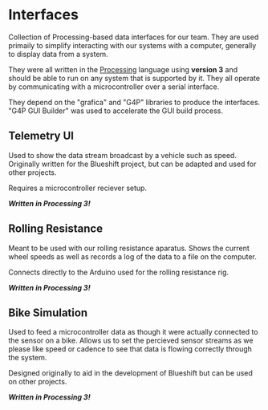 # Interfaces

Collection of Processing-based data interfaces for our team. They are used primaily to simplify interacting with our systems with a computer, generally to display data from a system.

They were all written in the [Processing](https://processing.org/) language using **version 3** and should be able to run on any system that is supported by it. They all operate by communicating with a microcontroller over a serial interface.

They depend on the "grafica" and "G4P" libraries to produce the interfaces. "G4P GUI Builder" was used to accelerate the GUI build process.

## Telemetry UI

Used to show the data stream broadcast by a vehicle such as speed. Originally written for the Blueshift project, but can be adapted and used for other projects.

Requires a microcontroller reciever setup.

***Written in Processing 3!***

## Rolling Resistance

Meant to be used with our rolling resistance aparatus. Shows the current wheel speeds as well as records a log of the data to a file on the computer.

Connects directly to the Arduino used for the rolling resistance rig.

***Written in Processing 3!***

## Bike Simulation

Used to feed a microcontroller data as though it were actually connected to the sensor on a bike. Allows us to set the percieved sensor streams as we please like speed or cadence to see that data is flowing correctly through the system.

Designed originally to aid in the development of Blueshift but can be used on other projects.

***Written in Processing 3!***
